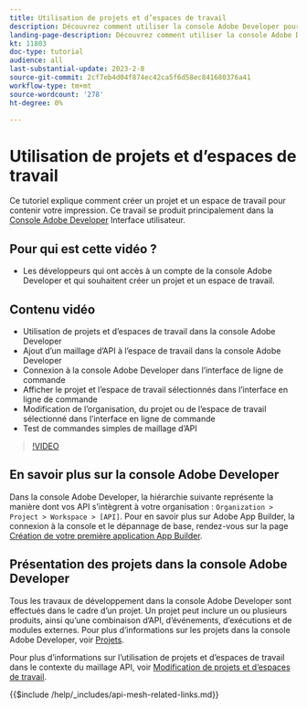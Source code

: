 ```yaml
---
title: Utilisation de projets et d’espaces de travail
description: Découvrez comment utiliser la console Adobe Developer pour travailler avec des projets et des espaces de travail.
landing-page-description: Découvrez comment utiliser la console Adobe Developer. Découvrez les projets et les espaces de travail à utiliser avec le maillage API.
kt: 11803
doc-type: tutorial
audience: all
last-substantial-update: 2023-2-8
source-git-commit: 2cf7eb4d04f874ec42ca5f6d58ec841680376a41
workflow-type: tm+mt
source-wordcount: '278'
ht-degree: 0%

---
```



# Utilisation de projets et d’espaces de travail

Ce tutoriel explique comment créer un projet et un espace de travail pour contenir votre impression. Ce travail se produit principalement dans la [Console Adobe Developer](https://developer.adobe.com/console) Interface utilisateur.

## Pour qui est cette vidéo ?

* Les développeurs qui ont accès à un compte de la console Adobe Developer et qui souhaitent créer un projet et un espace de travail.

## Contenu vidéo

* Utilisation de projets et d’espaces de travail dans la console Adobe Developer
* Ajout d’un maillage d’API à l’espace de travail dans la console Adobe Developer
* Connexion à la console Adobe Developer dans l’interface de ligne de commande
* Afficher le projet et l’espace de travail sélectionnés dans l’interface en ligne de commande
* Modification de l’organisation, du projet ou de l’espace de travail sélectionné dans l’interface en ligne de commande
* Test de commandes simples de maillage d’API

>[!VIDEO](https://video.tv.adobe.com/v/3414123/)

## En savoir plus sur la console Adobe Developer

Dans la console Adobe Developer, la hiérarchie suivante représente la manière dont vos API s’intègrent à votre organisation : `Organization > Project > Workspace > [API]`. Pour en savoir plus sur Adobe App Builder, la connexion à la console et le dépannage de base, rendez-vous sur la page [Création de votre première application App Builder](https://developer.adobe.com/app-builder/docs/getting_started/first_app/).

## Présentation des projets dans la console Adobe Developer

Tous les travaux de développement dans la console Adobe Developer sont effectués dans le cadre d’un projet. Un projet peut inclure un ou plusieurs produits, ainsi qu’une combinaison d’API, d’événements, d’exécutions et de modules externes. Pour plus d’informations sur les projets dans la console Adobe Developer, voir [Projets](https://developer.adobe.com/developer-console/docs/guides/projects/).

Pour plus d’informations sur l’utilisation de projets et d’espaces de travail dans le contexte du maillage API, voir [Modification de projets et d’espaces de travail](https://developer.adobe.com/graphql-mesh-gateway/gateway/create-mesh/#modify-projects-and-workspaces).

{{$include /help/_includes/api-mesh-related-links.md}}
